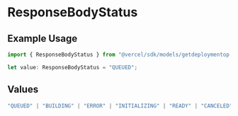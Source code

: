 # ResponseBodyStatus

## Example Usage

```typescript
import { ResponseBodyStatus } from "@vercel/sdk/models/getdeploymentop.js";

let value: ResponseBodyStatus = "QUEUED";
```

## Values

```typescript
"QUEUED" | "BUILDING" | "ERROR" | "INITIALIZING" | "READY" | "CANCELED"
```
